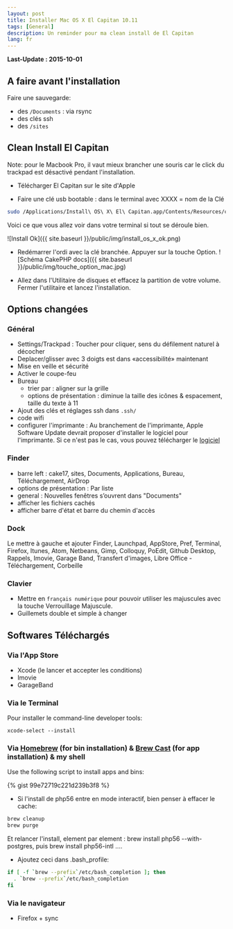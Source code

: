 ```yaml
---
layout: post
title: Installer Mac OS X El Capitan 10.11
tags: [General]
description: Un reminder pour ma clean install de El Capitan
lang: fr
---
```


**Last-Update : 2015-10-01**

## A faire avant l'installation

Faire une sauvegarde:
- des `/Documents` : via rsync
- des clés ssh
- des `/sites`

## Clean Install El Capitan

Note: pour le Macbook Pro, il vaut mieux brancher une souris car le click du trackpad est désactivé pendant l'installation.

- Télécharger El Capitan sur le site d'Apple

- Faire une clé usb bootable : dans le terminal avec XXXX = nom de la Clé

```bash
sudo /Applications/Install\ OS\ X\ El\ Capitan.app/Contents/Resources/createinstallmedia `--`volume /Volumes/XXXX `--`applicationpath /Applications/Install\ OS\ X\ El\ Capitan.app `--`nointeraction
```

Voici ce que vous allez voir dans votre terminal si tout se déroule bien.

![Install Ok]({{ site.baseurl }}/public/img/install_os_x_ok.png)

- Redémarrer l'ordi avec la clé branchée. Appuyer sur la touche Option.
  ![Schéma CakePHP docs]({{ site.baseurl }}/public/img/touche_option_mac.jpg)

- Allez dans l'Utilitaire de disques et effacez la partition de votre volume. Fermer l'utilitaire et lancez l'installation.


## Options changées

### Général

- Settings/Trackpad : Toucher pour cliquer, sens du défilement naturel à décocher
- Deplacer/glisser avec 3 doigts est dans «accessibilité» maintenant
- Mise en veille et sécurité
- Activer le coupe-feu
- Bureau
    - trier par : aligner sur la grille
    - options de présentation : diminue la taille des icônes & espacement, taille du texte à 11
- Ajout des clés et réglages ssh dans `.ssh/`
- code wifi
- configurer l'imprimante : Au branchement de l'imprimante, Apple Software Update devrait proposer d'installer le logiciel pour l'imprimante. Si ce n'est pas le cas, vous pouvez télécharger le [logiciel](https://support.apple.com/kb/DL907?locale=fr_FR)

### Finder

- barre left : cake17, sites, Documents, Applications, Bureau, Téléchargement, AirDrop
- options de présentation : Par liste
- general : Nouvelles fenêtres s’ouvrent dans "Documents"
- afficher les fichiers cachés
- afficher barre d'état et barre du chemin d'accès

### Dock

Le mettre à gauche et ajouter Finder, Launchpad, AppStore, Pref, Terminal, Firefox, Itunes, Atom, Netbeans, Gimp, Colloquy, PoEdit, Github Desktop, Rappels, Imovie, Garage Band, Transfert d'images, Libre Office - Téléchargement, Corbeille

### Clavier

- Mettre en `français numérique` pour pouvoir utiliser les majuscules avec la touche Verrouillage Majuscule.
- Guillemets double et simple à changer


## Softwares Téléchargés

### Via l'App Store

- Xcode (le lancer et accepter les conditions)
- Imovie
- GarageBand

### Via le Terminal

Pour installer le command-line developer tools:

    xcode-select --install

### Via [Homebrew](http://brew.sh) (for bin installation) & [Brew Cast](http://caskroom.io) (for app installation) & my shell

Use the following script to install apps and bins:

{% gist 99e72719c221d239b3f8 %}

- Si l'install de php56 entre en mode interactif, bien penser à effacer le cache:

```bash
brew cleanup
brew purge
```

Et relancer l'install, element par element : brew install php56 --with-postgres, puis brew install php56-intl ....

- Ajoutez ceci dans .bash_profile:

```bash
if [ -f `brew --prefix`/etc/bash_completion ]; then
  . `brew --prefix`/etc/bash_completion
fi
```


### Via le navigateur

- Firefox + sync
